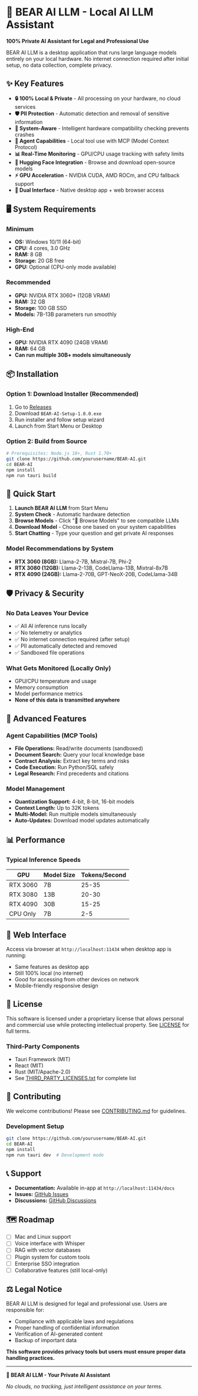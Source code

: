 # 🐻 BEAR AI LLM - Local AI LLM Assistant

**100% Private AI Assistant for Legal and Professional Use**

BEAR AI LLM is a desktop application that runs large language models entirely on your local hardware. No internet connection required after initial setup, no data collection, complete privacy.

## ✨ Key Features

- **🔒 100% Local & Private** - All processing on your hardware, no cloud services
- **🛡️ PII Protection** - Automatic detection and removal of sensitive information
- **🎯 System-Aware** - Intelligent hardware compatibility checking prevents crashes
- **🤖 Agent Capabilities** - Local tool use with MCP (Model Context Protocol)
- **📊 Real-Time Monitoring** - GPU/CPU usage tracking with safety limits
- **🤗 Hugging Face Integration** - Browse and download open-source models
- **⚡ GPU Acceleration** - NVIDIA CUDA, AMD ROCm, and CPU fallback support
- **📱 Dual Interface** - Native desktop app + web browser access

## 🖥️ System Requirements

### Minimum
- **OS:** Windows 10/11 (64-bit)
- **CPU:** 4 cores, 3.0 GHz
- **RAM:** 8 GB
- **Storage:** 20 GB free
- **GPU:** Optional (CPU-only mode available)

### Recommended
- **GPU:** NVIDIA RTX 3060+ (12GB VRAM)
- **RAM:** 32 GB
- **Storage:** 100 GB SSD
- **Models:** 7B-13B parameters run smoothly

### High-End
- **GPU:** NVIDIA RTX 4090 (24GB VRAM)
- **RAM:** 64 GB
- **Can run multiple 30B+ models simultaneously**

## 📦 Installation

### Option 1: Download Installer (Recommended)
1. Go to [Releases](https://github.com/KingOfTheAce2/BEAR-LLM/releases)
2. Download `BEAR-AI-Setup-1.0.0.exe`
3. Run installer and follow setup wizard
4. Launch from Start Menu or Desktop

### Option 2: Build from Source
```bash
# Prerequisites: Node.js 18+, Rust 1.70+
git clone https://github.com/yourusername/BEAR-AI.git
cd BEAR-AI
npm install
npm run tauri build
```

## 🚀 Quick Start

1. **Launch BEAR AI LLM** from Start Menu
2. **System Check** - Automatic hardware detection
3. **Browse Models** - Click "🤗 Browse Models" to see compatible LLMs
4. **Download Model** - Choose one based on your system capabilities
5. **Start Chatting** - Type your question and get private AI responses

### Model Recommendations by System
- **RTX 3060 (8GB):** Llama-2-7B, Mistral-7B, Phi-2
- **RTX 3080 (12GB):** Llama-2-13B, CodeLlama-13B, Mixtral-8x7B
- **RTX 4090 (24GB):** Llama-2-70B, GPT-NeoX-20B, CodeLlama-34B

## 🛡️ Privacy & Security

### No Data Leaves Your Device
- ✅ All AI inference runs locally
- ✅ No telemetry or analytics
- ✅ No internet connection required (after setup)
- ✅ PII automatically detected and removed
- ✅ Sandboxed file operations

### What Gets Monitored (Locally Only)
- GPU/CPU temperature and usage
- Memory consumption
- Model performance metrics
- **None of this data is transmitted anywhere**

## 🔧 Advanced Features

### Agent Capabilities (MCP Tools)
- **File Operations:** Read/write documents (sandboxed)
- **Document Search:** Query your local knowledge base
- **Contract Analysis:** Extract key terms and risks
- **Code Execution:** Run Python/SQL safely
- **Legal Research:** Find precedents and citations

### Model Management
- **Quantization Support:** 4-bit, 8-bit, 16-bit models
- **Context Length:** Up to 32K tokens
- **Multi-Model:** Run multiple models simultaneously
- **Auto-Updates:** Download model updates automatically

## 📊 Performance

### Typical Inference Speeds
| GPU | Model Size | Tokens/Second |
|-----|------------|---------------|
| RTX 3060 | 7B | 25-35 |
| RTX 3080 | 13B | 20-30 |
| RTX 4090 | 30B | 15-25 |
| CPU Only | 7B | 2-5 |

## 🔄 Web Interface

Access via browser at `http://localhost:11434` when desktop app is running:
- Same features as desktop app
- Still 100% local (no internet)
- Good for accessing from other devices on network
- Mobile-friendly responsive design

## 📝 License

This software is licensed under a proprietary license that allows personal and commercial use while protecting intellectual property. See [LICENSE](LICENSE) for full terms.

### Third-Party Components
- Tauri Framework (MIT)
- React (MIT)
- Rust (MIT/Apache-2.0)
- See [THIRD_PARTY_LICENSES.txt](THIRD_PARTY_LICENSES.txt) for complete list

## 🤝 Contributing

We welcome contributions! Please see [CONTRIBUTING.md](CONTRIBUTING.md) for guidelines.

### Development Setup
```bash
git clone https://github.com/yourusername/BEAR-AI.git
cd BEAR-AI
npm install
npm run tauri dev  # Development mode
```

## 📞 Support

- **Documentation:** Available in-app at `http://localhost:11434/docs`
- **Issues:** [GitHub Issues](https://github.com/yourusername/BEAR-AI/issues)
- **Discussions:** [GitHub Discussions](https://github.com/yourusername/BEAR-AI/discussions)

## 🗺️ Roadmap

- [ ] Mac and Linux support
- [ ] Voice interface with Whisper
- [ ] RAG with vector databases
- [ ] Plugin system for custom tools
- [ ] Enterprise SSO integration
- [ ] Collaborative features (still local-only)

## ⚖️ Legal Notice

BEAR AI LLM is designed for legal and professional use. Users are responsible for:
- Compliance with applicable laws and regulations
- Proper handling of confidential information
- Verification of AI-generated content
- Backup of important data

**This software provides privacy tools but users must ensure proper data handling practices.**

---

**🐻 BEAR AI LLM - Your Private AI Assistant**

*No clouds, no tracking, just intelligent assistance on your terms.*